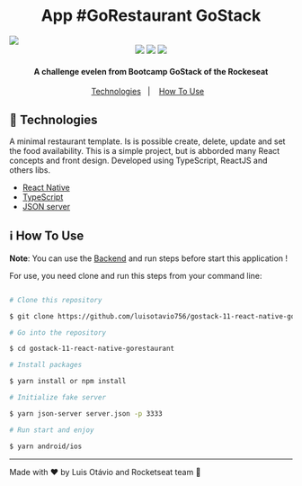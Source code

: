 <h1  align="center">App #GoRestaurant GoStack</h1>
<img  src="https://res.cloudinary.com/luisotavio756/image/upload/v1592267094/60937329-69836380-a2a6-11e9-910b-759f9f1d26a7_mqbbok.png" />
<div align="center">
	<img src="https://res.cloudinary.com/luisotavio756/image/upload/c_fill,w_199/v1600607419/Entrar_gkit7i.png" />
  <img src="https://res.cloudinary.com/luisotavio756/image/upload/c_fill,w_199/v1600607652/Home_1_t0xrrh.png" />
  <img src="https://res.cloudinary.com/luisotavio756/image/upload/c_fill,w_199/v1600607427/Detalhes_dwjrln.png" />
</div>
<h4 align="center">A challenge evelen from Bootcamp GoStack of the Rockeseat</h4>
<p align="center">
    <a href="#rocket-technologies">Technologies</a>&nbsp;&nbsp;&nbsp;|&nbsp;&nbsp;&nbsp;
    <a href="#information_source-how-to-use">How To Use</a>&nbsp;&nbsp;&nbsp;
</p>

## :rocket: Technologies

A minimal restaurant template. Is is possible create, delete, update and set the food availability. This is a simple project, but is abborded many React concepts and front design. Developed using TypeScript, ReactJS and others libs.

- [React Native](https://reactnative.dev/)
- [TypeScript](https://www.typescriptlang.org/)
- [JSON server](https://github.com/typicode/json-server)

## :information_source: How To Use

**Note**: You can use the [Backend](https://github.com/luisotavio756/gostack-desafio06-csv-import) and run steps before start this application !

For use, you need clone and run this steps from your command line:

```bash

# Clone this repository

$ git clone https://github.com/luisotavio756/gostack-11-react-native-gorestaurant.git

# Go into the repository

$ cd gostack-11-react-native-gorestaurant

# Install packages

$ yarn install or npm install

# Initialize fake server

$ yarn json-server server.json -p 3333

# Run start and enjoy

$ yarn android/ios

```

---

Made with ♥ by Luis Otávio and Rocketseat team :rocket:
